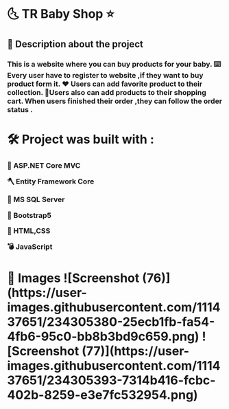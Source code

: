 <h1> 🌜 TR Baby Shop ⭐ 

<h2> 📝 Description about the project 

<h3> This is a website where you can buy products for your baby.
⌨️ Every user have to register to website ,if they want to buy product form it.
♥️ Users can add favorite product to their collection.
🛒Users also can add products to their shopping cart.
When users finished their order ,they can follow the order status .
<h3/>
<h2/>

<h1> 🛠️ Project was built with :
<h3>
<p> 🔨 ASP.NET Core MVC <p/>
<p> 🪓 Entity Framework Core <p/>
<p> 🔧 MS SQL Server <p/>
<p> 🏹 Bootstrap5 <p/>
<p> 🧰 HTML,CSS <p/>
<p> 💣 JavaScript<p/>
<p> <p/>
<h3/>
<h1> 📸 Images
![Screenshot (76)](https://user-images.githubusercontent.com/111437651/234305380-25ecb1fb-fa54-4fb6-95c0-bb8b3bd9c659.png)
![Screenshot (77)](https://user-images.githubusercontent.com/111437651/234305393-7314b416-fcbc-402b-8259-e3e7fc532954.png)

<h1/>

